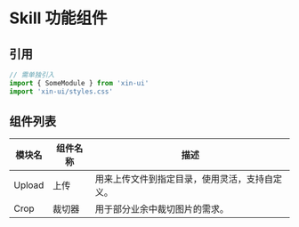 # Skill 功能组件

## 引用
```js
// 需单独引入
import { SomeModule } from 'xin-ui'
import 'xin-ui/styles.css'
```

## 组件列表

| 模块名 | 组件名称 | 描述 | 
| - | - | - |
| Upload | 上传 | 用来上传文件到指定目录，使用灵活，支持自定义。 |
| Crop | 裁切器 | 用于部分业余中裁切图片的需求。 |
